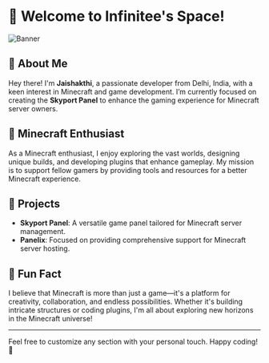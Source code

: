 # 🌌 Welcome to Infinitee's Space!

![Banner](https://raw.githubusercontent.com/infiniteedev/infiniteedev/refs/heads/main/assets/images/infinitee.webp) 

## 🚀 About Me

Hey there! I'm **Jaishakthi**, a passionate developer from Delhi, India, with a keen interest in Minecraft and game development. I’m currently focused on creating the **Skyport Panel** to enhance the gaming experience for Minecraft server owners.

## 🏰 Minecraft Enthusiast

As a Minecraft enthusiast, I enjoy exploring the vast worlds, designing unique builds, and developing plugins that enhance gameplay. My mission is to support fellow gamers by providing tools and resources for a better Minecraft experience.

## 💼 Projects

- **Skyport Panel**: A versatile game panel tailored for Minecraft server management.
- **Panelix**: Focused on providing comprehensive support for Minecraft server hosting.

## 🌟 Fun Fact

I believe that Minecraft is more than just a game—it's a platform for creativity, collaboration, and endless possibilities. Whether it's building intricate structures or coding plugins, I'm all about exploring new horizons in the Minecraft universe!

---

Feel free to customize any section with your personal touch. Happy coding! 🚀
